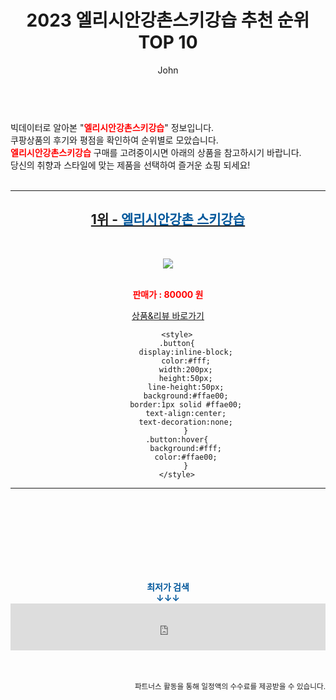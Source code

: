 ﻿---
layout: post
title:  "2023 엘리시안강촌스키강습 추천 순위 TOP 10"
author: John
categories: [ 여가/생활편의 ]
tags: [  ]
image: https://static.coupangcdn.com/image/vendor_inventory/b72d/bc1864bce8665e62b6d8747e1ae41d76671b0e0b0fdcfa72bd4723754af1.jpg 
description: "2023 엘리시안강촌스키강습 추천 순위 TOP 10 관련 상품으로 가장 고객 선호도가 높은 제품입니다."
toc: true
toc_sticky: true
---

<br>
빅데이터로 알아본 "<b><font color='#ff0000'>엘리시안강촌스키강습</font></b>" 정보입니다.
<br>
쿠팡상품의 후기와 평점을 확인하여 순위별로 모았습니다.
<br>
<b><font color='#ff0000'>엘리시안강촌스키강습</font></b>  구매를 고려중이시면 아래의 상품을 참고하시기 바랍니다.
<br>
당신의 취향과 스타일에 맞는 제품을 선택하여 즐거운 쇼핑 되세요!
<br><br>
<hr>
<p>
    
<center><h2><a href="https://link.coupang.com/re/AFFSDP?lptag=AF7307611&pageKey=7109336246&itemId=17768350845&vendorItemId=84932587479&traceid=V0-153-139da20e2dbd0ee5&requestid=20230301214021405054598" target="_blank"><b>1위 - <font color='#01579B'>엘리시안강촌 스키강습</font></b></a></h2><br>

<a href="https://link.coupang.com/re/AFFSDP?lptag=AF7307611&pageKey=7109336246&itemId=17768350845&vendorItemId=84932587479&traceid=V0-153-139da20e2dbd0ee5&requestid=20230301214021405054598" target="_blank"><img src="https://static.coupangcdn.com/image/vendor_inventory/b72d/bc1864bce8665e62b6d8747e1ae41d76671b0e0b0fdcfa72bd4723754af1.jpg"></a><br><br>

<b><font color='#ff0000'>판매가 : 80000 원</font></b><br>

<a href="https://link.coupang.com/re/AFFSDP?lptag=AF7307611&pageKey=7109336246&itemId=17768350845&vendorItemId=84932587479&traceid=V0-153-139da20e2dbd0ee5&requestid=20230301214021405054598" target="_blank" class="button">상품&리뷰 바로가기</a><p>

        <style>
        .button{
            display:inline-block;
            color:#fff;
            width:200px;
            height:50px;
            line-height:50px;
            background:#ffae00;
            border:1px solid #ffae00;
            text-align:center;
            text-decoration:none;
            }
        .button:hover{
            background:#fff;
            color:#ffae00;
            }
        </style>

<hr>

<br><br><br><br><br><br><br>
<center><b><font color='#01579B' size='medium'>최저가 검색<br>
↓↓↓</font></b></center>
<center><iframe src="https://coupa.ng/b1Tbjx" width="100%" height="75" frameborder="0" scrolling="no" referrerpolicy="unsafe-url"></iframe></center>
<br><br>
<p>
<small>
    <div align="right">파트너스 활동을 통해 일정액의 수수료를 제공받을 수 있습니다.</div>
</small>
</p>
